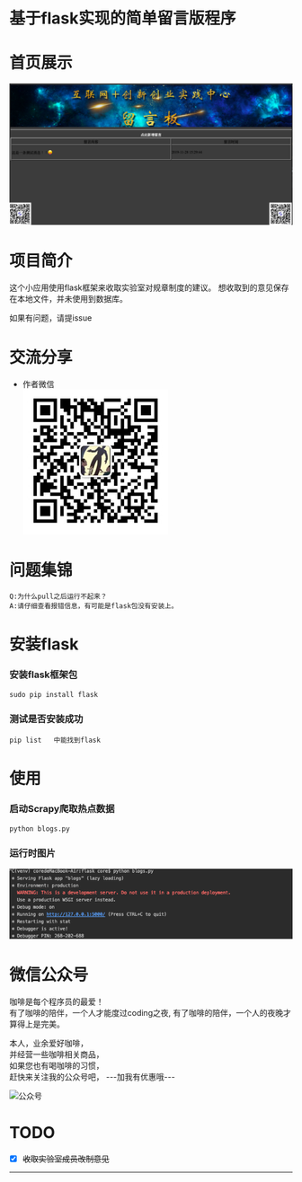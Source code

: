基于flask实现的简单留言版程序
===

# 首页展示
![项目部分截图](./Object--Picture/index.jpg)  

# 项目简介
这个小应用使用flask框架来收取实验室对规章制度的建议。
想收取到的意见保存在本地文件，并未使用到数据库。  


如果有问题，请提issue

# 交流分享

- 作者微信  
![作者微信](./Object--Picture/vxhead.jpg)


# 问题集锦

    Q:为什么pull之后运行不起来？
    A:请仔细查看报错信息，有可能是flask包没有安装上。

# 安装flask
### 安装flask框架包  
```
sudo pip install flask
```

### 测试是否安装成功  
```
pip list   中能找到flask
```


# 使用
### 启动Scrapy爬取热点数据

```
python blogs.py
```

### 运行时图片   
![运行时图片](./Object--Picture/runtime.jpg)

# 微信公众号

咖啡是每个程序员的最爱！  
有了咖啡的陪伴，一个人才能度过coding之夜,
有了咖啡的陪伴，一个人的夜晚才算得上是完美。

本人，业余爱好咖啡，  
并经营一些咖啡相关商品，  
如果您也有喝咖啡的习惯，  
赶快来关注我的公众号吧，
---加我有优惠哦---



![公众号](./Object--Picture/vxplatform.png) 




# TODO
- [x] ~~收取实验室成员改制意见~~


---
